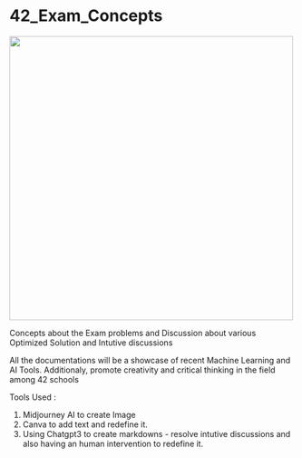 # 42_Exam_Concepts

<img src="https://user-images.githubusercontent.com/66947064/214869421-519e165c-2f62-4f0b-abdc-ddb0a22e42b2.png" width="500" height="500">


Concepts about the Exam problems and Discussion about various Optimized Solution and Intutive discussions

All the documentations will be a showcase of recent Machine Learning and AI Tools. Additionaly, promote creativity and critical thinking in the field among 42 schools

Tools Used :
1. Midjourney AI to create Image
2. Canva to add text and redefine it.
3. Using Chatgpt3 to create markdowns - resolve intutive discussions and also having an human intervention to redefine it.



